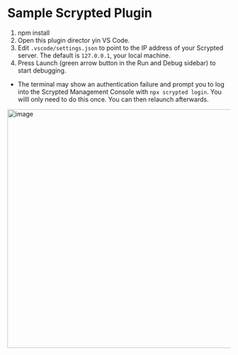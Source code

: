 # Sample Scrypted Plugin

1. npm install
2. Open this plugin director yin VS Code.
3. Edit `.vscode/settings.json` to point to the IP address of your Scrypted server. The default is `127.0.0.1`, your local machine.
4. Press Launch (green arrow button in the Run and Debug sidebar) to start debugging.
  * The terminal may show an authentication failure and prompt you to log into the Scrypted Management Console with `npx scrypted login`. You willl only need to do this once. You can then relaunch afterwards.
 
<img width="538" alt="image" src="https://user-images.githubusercontent.com/73924/151676616-c730eb56-26dd-466d-b7f5-25783300b3bc.png">
